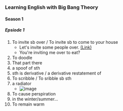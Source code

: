 ### Learning English with Big Bang Theory

#### Season 1
##### Epsiode 1
1. To invite sb over / To invite sb to come to your house
   - Let's invite some people over. [(Link)](https://dictionary.cambridge.org/ja/dictionary/english/invite-sb-over?q=invite+over)
   - You're inviting me over to eat?
2. To doodle
3. That part there
4. a spoof of sth
5. sth is derivative / a derivative restatement of
6. To scribble / To sribble sb sth
7. a radiator
   - ![image](https://user-images.githubusercontent.com/48580911/150682773-64d7358c-3446-4722-96fd-9265659eddc7.png)
8. To cause perspiration
9. in the winter/summer...
10. To remain warm
